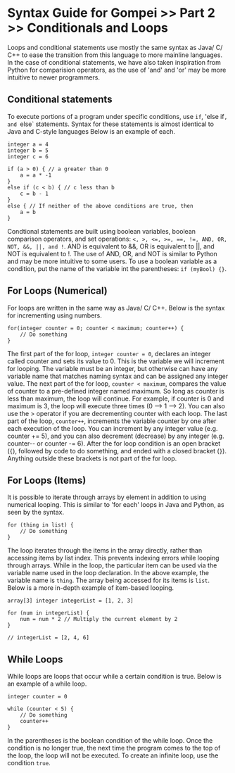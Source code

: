 # Syntax Guide for Gompei >> Part 2 >> Conditionals and Loops

Loops and conditional statements use mostly the same syntax as Java/ C/ C++ to ease the transition from this language to more mainline languages. In the case of conditional statements, we have also taken inspiration from Python for comparision operators, as the use of 'and' and 'or' may be more intuitive to newer programmers.

## Conditional statements

To execute portions of a program under specific conditions, use `if`, 'else if`, and `else` statements. Syntax for these statements is almost identical to Java and C-style languages Below is an example of each.
```
integer a = 4
integer b = 5
integer c = 6

if (a > 0) { // a greater than 0
    a = a * -1
}
else if (c < b) { // c less than b
    c = b - 1
}
else { // If neither of the above conditions are true, then
    a = b
}
```
Condtional statements are built using boolean variables, boolean comparison operators, and set operations: `<, >, <=, >=, ==, !=, AND, OR, NOT, &&, ||, and !`. AND is equivalent to &&, OR is equivalent to ||, and NOT is equivalent to !. The use of AND, OR, and NOT is similar to Python and may be more intuitive to some users. To use a boolean variable as a condition, put the name of the variable int the parentheses: `if (myBool) {}`.

## For Loops (Numerical)

For loops are written in the same way as Java/ C/ C++. Below is the syntax for incrementing using numbers.
```
for(integer counter = 0; counter < maximum; counter++) {
    // Do something
}
```
The first part of the for loop, `integer counter = 0`, declares an integer called counter and sets its value to 0. This is the variable we will increment for looping. The variable must be an integer, but otherwise can have any variable name that matches naming syntax and can be assigned any integer value.
The next part of the for loop, `counter < maximum`, compares the value of counter to a pre-defined integer named maximum. So long as counter is less than maximum, the loop will continue. For example, if counter is 0 and maximum is 3, the loop will execute three times (0 --> 1 --> 2). You can also use the > operator if you are decrementing counter with each loop.
The last part of the loop, `counter++`, increments the variable counter by one after each execution of the loop. You can increment by any integer value (e.g. counter += 5), and you can also decrement (decrease) by any integer (e.g. counter-- or counter -= 6).
After the for loop condition is an open bracket (`{`), followed by code to do something, and ended with a closed bracket (`}`). Anything outside these brackets is not part of the for loop.

## For Loops (Items)

It is possible to iterate through arrays by element in addition to using numerical looping. This is similar to 'for each' loops in Java and Python, as seen by the syntax.
```
for (thing in list) {
    // Do something
}
```
The loop iterates through the items in the array directly, rather than accessing items by list index. This prevents indexing errors while looping through arrays. While in the loop, the particular item can be used via the variable name used in the loop declaration. In the above example, the variable name is `thing`. The array being accessed for its items is `list`. Below is a more in-depth example of item-based looping.
```
array[3] integer integerList = [1, 2, 3]

for (num in integerList) {
    num = num * 2 // Multiply the current element by 2
}

// integerList = [2, 4, 6]
```
## While Loops

While loops are loops that occur while a certain condition is true. Below is an example of a while loop.
```
integer counter = 0

while (counter < 5) {
    // Do something
    counter++
}
```
In the parentheses is the boolean condition of the while loop. Once the condition is no longer true, the next time the program comes to the top of the loop, the loop will not be executed. To create an infinite loop, use the condition `true`.